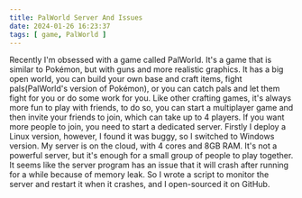 ```yaml
---
title: PalWorld Server And Issues
date: 2024-01-26 16:23:37
tags: [ game, PalWorld ]
---
```


Recently I'm obsessed with a game called PalWorld. It's a game that is similar to Pokémon, but with guns and more
realistic graphics.
It has a big open world, you can build your own base and craft items, fight pals(PalWorld's version of Pokémon), or you
can catch pals and let them fight for you or do some work for you.
Like other crafting games, it's always more fun to play with friends, to do so, you can start a multiplayer game and
then invite your friends to join, which can take up to 4 players.
If you want more people to join, you need to start a dedicated server. Firstly I deploy a Linux version, however, I
found it was buggy, so I switched to Windows version. My server is on the cloud, with 4 cores and 8GB RAM. It's not a
powerful server, but it's enough for a small group of people to play together.
It seems like the server program has an issue that it will crash after running for a while because of memory leak. So I
wrote a script to monitor the server and restart it when it crashes, and I open-sourced it on GitHub. 